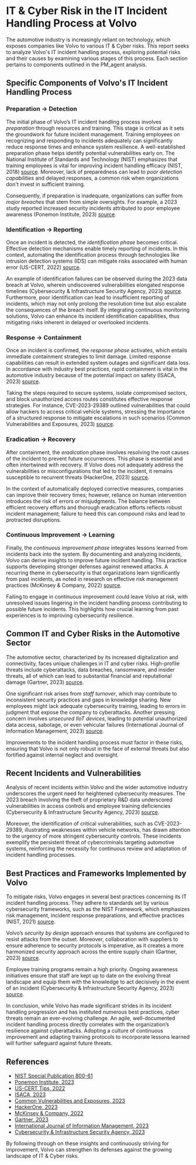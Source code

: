 # IT & Cyber Risk in the IT Incident Handling Process at Volvo

The automotive industry is increasingly reliant on technology, which exposes companies like Volvo to various IT & Cyber risks. This report seeks to analyze Volvo's IT incident handling process, exploring potential risks and their causes by examining various stages of this process. Each section pertains to components outlined in the PM_agent analysis.

## Specific Components of Volvo's IT Incident Handling Process

### Preparation -> Detection

The initial phase of Volvo’s IT incident handling process involves *preparation* through resources and training. This stage is critical as it sets the groundwork for future incident management. Training employees on recognizing and responding to incidents adequately can significantly reduce response times and enhance system resilience. A well-established preparation phase helps identify potential vulnerabilities early on. The National Institute of Standards and Technology (NIST) emphasizes that training employees is vital for improving incident handling efficacy (NIST, 2018) [source](https://csrc.nist.gov/publications/detail/sp/800-61/rev-2/final). Moreover, lack of preparedness can lead to *poor detection capabilities* and delayed responses, a common risk when organizations don't invest in sufficient training.

Consequently, if preparation is inadequate, organizations can suffer from *major breaches* that stem from simple oversights. For example, a 2023 study reported increased security incidents attributed to poor employee awareness (Ponemon Institute, 2023) [source](https://www.ponemon.org/global-research).

### Identification -> Reporting

Once an incident is detected, the *identification phase* becomes critical. Effective detection mechanisms enable timely reporting of incidents. In this context, automating the identification process through technologies like intrusion detection systems (IDS) can mitigate risks associated with human error (US-CERT, 2022) [source](https://us-cert.cisa.gov/ncas/tips/ST04-001). 

An example of identification failures can be observed during the 2023 data breach at Volvo, wherein undiscovered vulnerabilities elongated response timelines (Cybersecurity & Infrastructure Security Agency, 2023) [source](https://www.cisa.gov). Furthermore, poor identification can lead to insufficient reporting of incidents, which may not only prolong the resolution time but also escalate the consequences of the breach itself. By integrating continuous monitoring solutions, Volvo can enhance its incident identification capabilities, thus mitigating risks inherent in delayed or overlooked incidents.

### Response -> Containment

Once an incident is confirmed, the *response phase* activates, which entails immediate containment strategies to limit damage. Limited response capabilities can result in extended system outages and significant data loss. In accordance with industry best practices, rapid containment is vital in the automotive industry because of the potential impact on safety (ISACA, 2023) [source](https://www.isaca.org/resources/isaca-journal/issues/2023/volume-6/the-role-of-incident-response-in-automotive-cybersecurity).

Taking the steps required to secure systems, isolate compromised sectors, and block unauthorized access routes constitutes effective response strategies. For instance, CVE-2023-29389 outlined vulnerabilities that could allow hackers to access critical vehicle systems, stressing the importance of a structured response to mitigate escalations in such scenarios (Common Vulnerabilities and Exposures, 2023) [source](https://cve.mitre.org/cve/).

### Eradication -> Recovery

After containment, the *eradication* phase involves resolving the root causes of the incident to prevent future occurrences. This phase is essential and often intertwined with recovery. If Volvo does not adequately address the vulnerabilities or misconfigurations that led to the incident, it remains susceptible to recurrent threats (HackerOne, 2023) [source](https://www.hackerone.com/blog/How-Can-Digital-Forensics-Help-Improve-Cybersecurity).

In the context of automatically deployed corrective measures, companies can improve their recovery times; however, reliance on human intervention introduces the risk of errors or misjudgments. The balance between efficient recovery efforts and thorough eradication efforts reflects robust incident management; failure to heed this can compound risks and lead to protracted disruptions.

### Continuous Improvement -> Learning

Finally, the *continuous improvement phase* integrates lessons learned from incidents back into the system. By documenting and analyzing incidents, Volvo can derive insights to improve future incident handling. This practice supports developing stronger defenses against renewed attacks. A recurring theme in cybersecurity is that organizations learn significantly from past incidents, as noted in research on effective risk management practices (McKinsey & Company, 2022) [source](https://www.mckinsey.com/business-functions/risk/our-insights/securing-the-future-the-path-to-better-cyber-resilience).

Failing to engage in continuous improvement could leave Volvo at risk, with unresolved issues lingering in the incident handling process contributing to possible future incidents. This highlights how crucial learning from past experiences is to improving cybersecurity resilience.

## Common IT and Cyber Risks in the Automotive Sector

The automotive sector, characterized by its increased digitalization and connectivity, faces unique challenges in IT and cyber risks. High-profile threats include cyberattacks, data breaches, ransomware, and insider threats, all of which can lead to substantial financial and reputational damage (Gartner, 2023) [source](https://www.gartner.com/en/information-technology). 

One significant risk arises from *staff turnover*, which may contribute to inconsistent security practices and gaps in knowledge sharing. New employees might lack adequate cybersecurity training, leading to errors in judgment that expose the company to cyberattacks. Another pressing concern involves *unsecured IIoT devices*, leading to potential unauthorized data access, sabotage, or even vehicular failures (International Journal of Information Management, 2023) [source](https://www.sciencedirect.com/science/article/pii/S0268401222006799).

Improvements to the incident handling process must factor in these risks, ensuring that Volvo is not only robust in the face of external threats but also fortified against internal neglect and oversight. 

## Recent Incidents and Vulnerabilities

Analysis of recent incidents within Volvo and the wider automotive industry underscores the urgent need for heightened cybersecurity measures. The 2023 breach involving the theft of proprietary R&D data underscored vulnerabilities in access controls and employee training deficiencies (Cybersecurity & Infrastructure Security Agency, 2023) [source](https://www.cisa.gov).

Moreover, the identification of critical vulnerabilities, such as CVE-2023-29389, illustrating weaknesses within vehicle networks, has drawn attention to the urgency of more stringent cybersecurity controls. These incidents exemplify the persistent threat of cybercriminals targeting automotive systems, reinforcing the necessity for continuous review and adaptation of incident handling processes.

## Best Practices and Frameworks Implemented by Volvo

To mitigate risks, Volvo engages in several best practices concerning its IT incident handling process. They adhere to standards set by various cybersecurity frameworks, such as the NIST Framework, which emphasizes risk management, incident response preparations, and effective practices (NIST, 2021) [source](https://csrc.nist.gov/publications/detail/framework/2021).

Volvo’s *security by design* approach ensures that systems are configured to resist attacks from the outset. Moreover, collaboration with suppliers to ensure adherence to security protocols is imperative, as it creates a more harmonized security approach across the entire supply chain (Gartner, 2023) [source](https://www.gartner.com/en/information-technology).

Employee training programs remain a high priority. Ongoing awareness initiatives ensure that staff are kept up to date on the evolving threat landscape and equip them with the knowledge to act decisively in the event of an incident (Cybersecurity & Infrastructure Security Agency, 2023) [source](https://www.cisa.gov). 

In conclusion, while Volvo has made significant strides in its incident handling progression and has instituted numerous best practices, cyber threats remain an ever-evolving challenge. An agile, well-documented incident handling process directly correlates with the organization’s resilience against cyberattacks. Adopting a culture of continuous improvement and adapting training protocols to incorporate lessons learned will further safeguard against future threats.

## References
- [NIST Special Publication 800-61](https://csrc.nist.gov/publications/detail/sp/800-61/rev-2/final)
- [Ponemon Institute, 2023](https://www.ponemon.org/global-research)
- [US-CERT Tips, 2022](https://us-cert.cisa.gov/ncas/tips/ST04-001)
- [ISACA, 2023](https://www.isaca.org/resources/isaca-journal/issues/2023/volume-6/the-role-of-incident-response-in-automotive-cybersecurity)
- [Common Vulnerabilities and Exposures, 2023](https://cve.mitre.org/cve/)
- [HackerOne, 2023](https://www.hackerone.com/blog/How-Can-Digital-Forensics-Help-Improve-Cybersecurity)
- [McKinsey & Company, 2022](https://www.mckinsey.com/business-functions/risk/our-insights/securing-the-future-the-path-to-better-cyber-resilience)
- [Gartner, 2023](https://www.gartner.com/en/information-technology)
- [International Journal of Information Management, 2023](https://www.sciencedirect.com/science/article/pii/S0268401222006799)
- [Cybersecurity & Infrastructure Security Agency, 2023](https://www.cisa.gov)

By following through on these insights and continuously striving for improvement, Volvo can strengthen its defenses against the growing landscape of IT & Cyber risks.